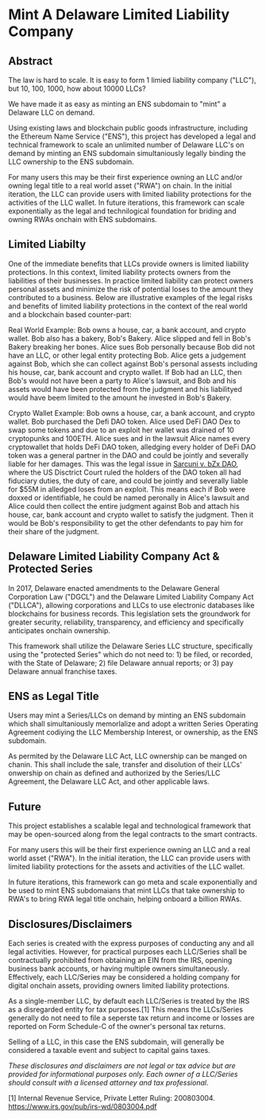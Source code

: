 
# Mint A Delaware Limited Liability Company 

## Abstract

The law is hard to scale.  It is easy to form 1 limied liability company ("LLC"), but 10, 100, 1000, how about 10000 LLCs? 

We have made it as easy as minting an ENS subdomain to "mint" a Delaware LLC on demand.  

Using existing laws and blockchain public goods infrastructure, including the Ethereum Name Service ("ENS"), this project has developed a legal and technical framework to scale an unlimited number of Delaware LLC's on demand by minting an ENS subdomain simultaniously legally binding the LLC ownership to the ENS subdomain.  

For many users this may be their first experience owning an LLC and/or owning legal title to a real world asset ("RWA") on chain.  In the initial iteration, the LLC can provide users with limited liability protections for the activities of the LLC wallet.  In future iterations, this framework can scale exponentially as the legal and technilogical foundation for briding and owning RWAs onchain with ENS subdomains.   

## Limited Liabilty

One of the immediate benefits that LLCs provide owners is limited liability protections.  In this context, limited liability protects owners from the liabilities of their businesses.  In practice limited liability can protect owners personal assets and minimize the risk of potential loses to the amount they contributed to a business.  Below are illustrative examples of the legal risks and benefits of limited liability protections in the context of the real world and a blockchain based counter-part:      

Real World Example:  Bob owns a house, car, a bank account, and crypto wallet. Bob also has a bakery, Bob's Bakery.  Alice slipped and fell in Bob's Bakery breaking her bones.  Alice sues Bob personally because Bob did not have an LLC, or other legal entity protecting Bob.  Alice gets a judgement against Bob, which she can collect against Bob's personal assests including his house, car, bank account and crypto wallet.  If Bob had an LLC, then Bob's would not have been a party to Alice's lawsuit, and Bob and his assets would have been protected from the judgment and his liabilityed would have beem limited to the amount he invested in Bob's Bakery.

Crypto Wallet Example:  Bob owns a house, car, a bank account, and crypto wallet.  Bob purchased the Defi DAO token.  Alice used DeFi DAO Dex to swap some tokens and due to an exploit her wallet was drained of 10 cryptopunks and 100ETH.  Alice sues and in the lawsuit Alice names every cryptowallet that holds DeFi DAO token, alledging every holder of DeFi DAO token was a general partner in the DAO and could be jointly and severally liable for her damages.  This was the legal issue in [Sarcuni v. bZx DAO](https://storage.courtlistener.com/recap/gov.uscourts.casd.732409/gov.uscourts.casd.732409.49.0.pdf), where the US Disctrict Court ruled the holders of the DAO token all had fiduciary duties, the duty of care, and could be jointly and severally liable for $55M in alledged loses from an exploit.  This means each if Bob were doxxed or identifiable, he could be named peronally in Alice's lawsuit and Alice could then collect the entire judgment against Bob and attach his house, car, bank account and crypto wallet to satisfy the judgment.  Then it would be Bob's responsibility to get the other defendants to pay him for their share of the judgment.

## Delaware Limited Liability Company Act & Protected Series

In 2017, Delaware enacted amendments to the Delaware General Corporation Law ("DGCL") and the Delaware Limited Liability Company Act ("DLLCA"), allowing corporations and LLCs to use electronic databases like blockchains for business records. This legislation sets the groundwork for greater security, reliability, transparency, and efficiency and specifically anticipates onchain ownership.  

This framework shall utilize the Delaware Series LLC structure, specifically using the "protected Series" which do not need to: 1) be filed, or recorded, with the State of Delaware; 2) file Delaware annual reports; or 3) pay Delaware annual franchise taxes.

## ENS as Legal Title

Users may mint a Series/LLCs on demand by minting an ENS subdomain which shall simultaniously memorlalize and adopt a written Series Operating Agreement codiying the LLC Membership Interest, or ownership, as the ENS subdomain.  

As permited by the Delaware LLC Act, LLC ownership can be manged on chanin.  This shall include the sale, transfer and disolution of their LLCs' onwership on chain as defined and authorized by the Series/LLC Agreement, the Delaware LLC Act, and other applicable laws. 

## Future

This project establishes a scalable legal and technological framework that may be open-sourced along from the legal contracts to the smart contracts. 

For many users this will be their first experience owning an LLC and a real world asset ("RWA").  In the initial iteration, the LLC can provide users with limited liability protections for the assets and activities of the LLC wallet.

In future iterations, this framework can go meta and scale exponentially and be used to mint ENS subdomaians that mint LLCs that take ownership to RWA's to bring RWA legal title onchain, helping onboard a billion RWAs.   

## Disclosures/Disclaimers

Each series is created with the express purposes of conducting any and all legal activities.  However, for practical purposes each LLC/Series shall be contractually prohibited from obtaining an EIN from the IRS, opening business bank accounts, or having multiple owners simultaneously. Effectively, each LLC/Series may be considered a holding company for digital onchain assets, providing owners limited liability protections.

As a single-member LLC, by default each LLC/Series is treated by the IRS as a disregarded entity for tax purposes.[1] This means the LLCs/Series generally do not need to file a seperste tax return and income or losses are reported on Form Schedule-C of the owner's personal tax returns.

Selling of a LLC, in this case the ENS subdomain, will generally be considered a taxable event and subject to capital gains taxes.

*These disclosures and disclaimers are not legal or tax advice but are provided for informational purposes only. Each owner of a LLC/Series should consult with a licensed attorney and tax professional.*

[1] Internal Revenue Service, Private Letter Ruling: 200803004. https://www.irs.gov/pub/irs-wd/0803004.pdf
